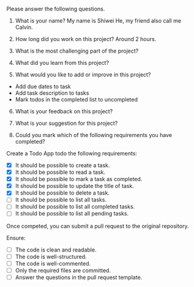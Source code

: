 Please answer the following questions.

1. What is your name?
My name is Shiwei He, my friend also call me Calvin.

2. How long did you work on this project?
Around 2 hours.

3. What is the most challenging part of the project?


4. What did you learn from this project?


5. What would you like to add or improve in this project?
- Add due dates to task
- Add task description to tasks
- Mark todos in the completed list to uncompleted

6. What is your feedback on this project?


7. What is your suggestion for this project?


8. Could you mark which of the following requirements you have completed?

Create a Todo App todo the following requirements:

- [x] It should be possible to create a task.
- [x] It should be possible to read a task.
- [x] It should be possible to mark a task as completed.
- [x] It should be possible to update the title of task.
- [X] It should be possible to delete a task.
- [ ] It should be possible to list all tasks.
- [ ] It should be possible to list all completed tasks.
- [ ] It should be possible to list all pending tasks.

Once competed, you can submit a pull request to the original repository.

Ensure:

- [ ] The code is clean and readable.
- [ ] The code is well-structured.
- [ ] The code is well-commented.
- [ ] Only the required files are committed.
- [ ] Answer the questions in the pull request template.